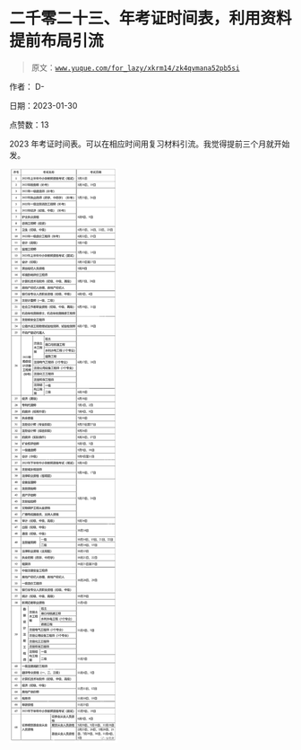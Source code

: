 # 二千零二十三、年考证时间表，利用资料提前布局引流

> 原文：[`www.yuque.com/for_lazy/xkrm14/zk4qvmana52pb5si`](https://www.yuque.com/for_lazy/xkrm14/zk4qvmana52pb5si)



作者： D- 

日期：2023-01-30 

点赞数：13 

2023 年考证时间表。可以在相应时间用复习材料引流。我觉得提前三个月就开始发。 

![](img/7863ad732dd18bed7410046f8346436d.png) 

